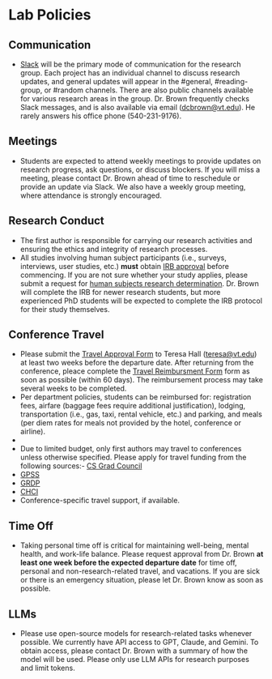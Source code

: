 # Lab Policies

## Communication
- [Slack](https://code-world-workspace.slack.com) will be the primary mode of communication for the research group. Each project has an individual channel to discuss research updates, and general updates will appear in the #general, #reading-group, or #random channels. There are also public channels available for various research areas in the group. Dr. Brown frequently checks Slack messages, and is also available via email (dcbrown@vt.edu). He rarely answers his office phone (540-231-9176).

## Meetings
- Students are expected to attend weekly meetings to provide updates on research progress, ask questions, or discuss blockers. If you will miss a meeting, please contact Dr. Brown ahead of time to reschedule or provide an update via Slack. We also have a weekly group meeting, where attendance is strongly encouraged.

## Research Conduct
- The first author is responsible for carrying our research activities and ensuring the ethics and integrity of research processes.
- All studies involving human subject participants (i.e., surveys, interviews, user studies, etc.) **must** obtain [IRB approval](https://secure.research.vt.edu/irb/) before commencing. If you are not sure whether your study applies, please submit a request for [human subjects research determination](https://secure.research.vt.edu/irb/?mod=protocol&action=determination_request). Dr. Brown will complete the IRB for newer research students, but more experienced PhD students will be expected to complete the IRB protocol for their study themselves.

## Conference Travel
- Please submit the [Travel Approval Form](https://admin.cs.vt.edu/wp-content/uploads/2021/10/CS-Travel-Approval-Form-1.pdf) to Teresa Hall (teresa@vt.edu) at least two weeks before the departure date. After returning from the conference, pleace complete the [Travel Reimbursment Form](https://admin.cs.vt.edu/wp-content/uploads/2021/10/Reimbursement-Form-1.pdf) form as soon as possible (within 60 days). The reimbursement process may take several weeks to be completed.
- Per department policies, students can be reimbursed for: registration fees, airfare (baggage fees require additional justification), lodging, transportation (i.e., gas, taxi, rental vehicle, etc.) and parking, and meals (per diem rates for meals not provided by the hotel, conference or airline).
- 
- Due to limited budget, only first authors may travel to conferences unless otherwise specified. Please apply for travel funding from the following sources:- [CS Grad Council](https://csgrad.cs.vt.edu/travel_funding/)
- [GPSS](https://gpss.vt.edu/programs/tfp.html)
- [GRDP](https://gpss.vt.edu/programs/grdp.html)
- [CHCI](https://hci.icat.vt.edu/programs.html)
- Conference-specific travel support, if available.

## Time Off
- Taking personal time off is critical for maintaining well-being, mental health, and work-life balance. Please request approval from Dr. Brown **at least one week before the expected departure date** for time off, personal and non-research-related travel, and vacations. If you are sick or there is an emergency situation, please let Dr. Brown know as soon as possible.

## LLMs
- Please use open-source models for research-related tasks whenever possible. We currently have API access to GPT, Claude, and Gemini. To obtain access, please contact Dr. Brown with a summary of how the model will be used. Please only use LLM APIs for research purposes and limit tokens.
